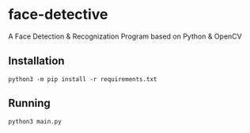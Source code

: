 # face-detective
A Face Detection &amp; Recognization Program based on Python &amp; OpenCV


## Installation
`python3 -m pip install -r requirements.txt`


## Running
`python3 main.py`

